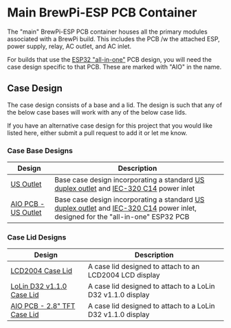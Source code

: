 # Main BrewPi-ESP PCB Container

The "main" BrewPi-ESP PCB container houses all the primary modules associated with a BrewPi build. This includes the 
PCB /w the attached ESP, power supply, relay, AC outlet, and AC inlet.

For builds that use the [ESP32 "all-in-one"](../../ESP32%20BrewPi%20Boards/README.md) PCB design, you will need the
case design specific to that PCB. These are marked with "AIO" in the name.



## Case Design

The case design consists of a base and a lid. The design is such that any of the below case bases will work with any of the below case lids.

If you have an alternative case design for this project that you would like listed here, either submit a pull request to add it or let me know. 



### Case Base Designs

| Design                                      | Description                                                                                                                                                                                                                                                                                               |
|---------------------------------------------|-----------------------------------------------------------------------------------------------------------------------------------------------------------------------------------------------------------------------------------------------------------------------------------------------------------|
| [US Outlet](US%20Outlet.md)                 | Base case design incorporating a standard [US duplex outlet](https://www.homedepot.com/p/Leviton-15-Amp-Residential-Grade-Grounding-Duplex-Outlet-White-R52-05320-00W/202066670) and [IEC-320 C14](https://www.aliexpress.com/item/32815198325.html) power inlet                                          |
| [AIO PCB - US Outlet](AIO%20US%20Outlet.md) | Base case design incorporating a standard [US duplex outlet](https://www.homedepot.com/p/Leviton-15-Amp-Residential-Grade-Grounding-Duplex-Outlet-White-R52-05320-00W/202066670) and [IEC-320 C14](https://www.aliexpress.com/item/32815198325.html) power inlet, designed for the "all-in-one" ESP32 PCB |



### Case Lid Designs

| Design                                                 | Description                                                 |
|--------------------------------------------------------|-------------------------------------------------------------|
| [LCD2004 Case Lid](./LCD2004%20Case%20Lid.md)          | A case lid designed to attach to an LCD2004 LCD display     |
| [LoLin D32 v1.1.0 Case Lid](LoLin%20D32%20v1.1.0.md)   | A case lid designed to attach to a LoLin D32 v1.1.0 display |
| [AIO PCB - 2.8" TFT Case Lid](LoLin%20D32%20v1.1.0.md) | A case lid designed to attach to a LoLin D32 v1.1.0 display |
